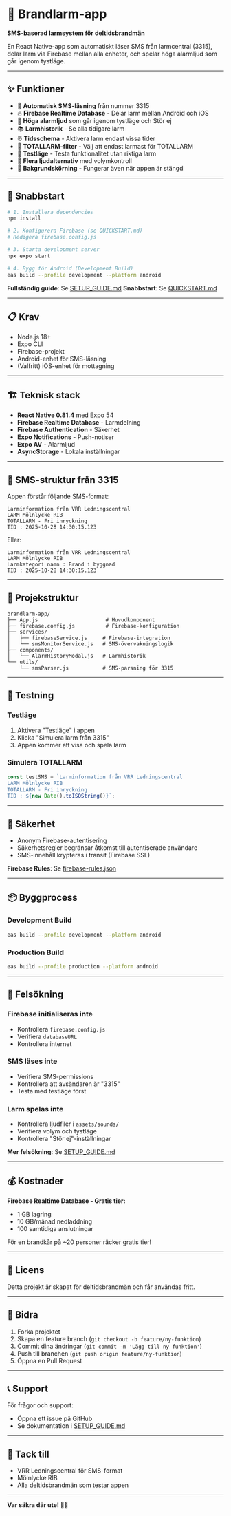 # 🚒 Brandlarm-app

**SMS-baserad larmsystem för deltidsbrandmän**

En React Native-app som automatiskt läser SMS från larmcentral (3315), delar larm via Firebase mellan alla enheter, och spelar höga alarmljud som går igenom tystläge.

---

## ✨ Funktioner

- 📱 **Automatisk SMS-läsning** från nummer 3315
- 🔥 **Firebase Realtime Database** - Delar larm mellan Android och iOS
- 🔔 **Höga alarmljud** som går igenom tystläge och Stör ej
- 📚 **Larmhistorik** - Se alla tidigare larm
- ⏰ **Tidsschema** - Aktivera larm endast vissa tider
- 🚨 **TOTALLARM-filter** - Välj att endast larmast för TOTALLARM
- 🧪 **Testläge** - Testa funktionalitet utan riktiga larm
- 🎵 **Flera ljudalternativ** med volymkontroll
- 🔋 **Bakgrundskörning** - Fungerar även när appen är stängd

---

## 🚀 Snabbstart

```bash
# 1. Installera dependencies
npm install

# 2. Konfigurera Firebase (se QUICKSTART.md)
# Redigera firebase.config.js

# 3. Starta development server
npx expo start

# 4. Bygg för Android (Development Build)
eas build --profile development --platform android
```

**Fullständig guide**: Se [SETUP_GUIDE.md](./SETUP_GUIDE.md)
**Snabbstart**: Se [QUICKSTART.md](./QUICKSTART.md)

---

## 📋 Krav

- Node.js 18+
- Expo CLI
- Firebase-projekt
- Android-enhet för SMS-läsning
- (Valfritt) iOS-enhet för mottagning

---

## 🏗️ Teknisk stack

- **React Native 0.81.4** med Expo 54
- **Firebase Realtime Database** - Larmdelning
- **Firebase Authentication** - Säkerhet
- **Expo Notifications** - Push-notiser
- **Expo AV** - Alarmljud
- **AsyncStorage** - Lokala inställningar

---

## 📱 SMS-struktur från 3315

Appen förstår följande SMS-format:

```
Larminformation från VRR Ledningscentral
LARM Mölnlycke RIB
TOTALLARM - Fri inryckning
TID : 2025-10-28 14:30:15.123
```

Eller:

```
Larminformation från VRR Ledningscentral
LARM Mölnlycke RIB
Larmkategori namn : Brand i byggnad
TID : 2025-10-28 14:30:15.123
```

---

## 🔧 Projekstruktur

```
brandlarm-app/
├── App.js                      # Huvudkomponent
├── firebase.config.js          # Firebase-konfiguration
├── services/
│   ├── firebaseService.js     # Firebase-integration
│   └── smsMonitorService.js   # SMS-övervakningslogik
├── components/
│   └── AlarmHistoryModal.js   # Larmhistorik
└── utils/
    └── smsParser.js           # SMS-parsning för 3315
```

---

## 🧪 Testning

### Testläge
1. Aktivera "Testläge" i appen
2. Klicka "Simulera larm från 3315"
3. Appen kommer att visa och spela larm

### Simulera TOTALLARM
```javascript
const testSMS = `Larminformation från VRR Ledningscentral
LARM Mölnlycke RIB
TOTALLARM - Fri inryckning
TID : ${new Date().toISOString()}`;
```

---

## 🔐 Säkerhet

- Anonym Firebase-autentisering
- Säkerhetsregler begränsar åtkomst till autentiserade användare
- SMS-innehåll krypteras i transit (Firebase SSL)

**Firebase Rules**: Se [firebase-rules.json](./firebase-rules.json)

---

## 📦 Byggprocess

### Development Build
```bash
eas build --profile development --platform android
```

### Production Build
```bash
eas build --profile production --platform android
```

---

## 🐛 Felsökning

### Firebase initialiseras inte
- Kontrollera `firebase.config.js`
- Verifiera `databaseURL`
- Kontrollera internet

### SMS läses inte
- Verifiera SMS-permissions
- Kontrollera att avsändaren är "3315"
- Testa med testläge först

### Larm spelas inte
- Kontrollera ljudfiler i `assets/sounds/`
- Verifiera volym och tystläge
- Kontrollera "Stör ej"-inställningar

**Mer felsökning**: Se [SETUP_GUIDE.md](./SETUP_GUIDE.md#felsökning)

---

## 💰 Kostnader

**Firebase Realtime Database - Gratis tier:**
- 1 GB lagring
- 10 GB/månad nedladdning
- 100 samtidiga anslutningar

För en brandkår på ~20 personer räcker gratis tier!

---

## 📄 Licens

Detta projekt är skapat för deltidsbrandmän och får användas fritt.

---

## 🤝 Bidra

1. Forka projektet
2. Skapa en feature branch (`git checkout -b feature/ny-funktion`)
3. Commit dina ändringar (`git commit -m 'Lägg till ny funktion'`)
4. Push till branchen (`git push origin feature/ny-funktion`)
5. Öppna en Pull Request

---

## 📞 Support

För frågor och support:
- Öppna ett issue på GitHub
- Se dokumentation i [SETUP_GUIDE.md](./SETUP_GUIDE.md)

---

## 🙏 Tack till

- VRR Ledningscentral för SMS-format
- Mölnlycke RIB
- Alla deltidsbrandmän som testar appen

---

**Var säkra där ute! 🚒🔥**
